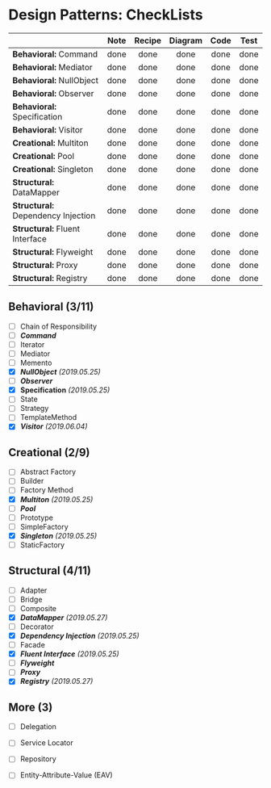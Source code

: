 # Design Patterns: CheckLists

| | Note | Recipe | Diagram | Code | Test
--- | :---:| :---:| :---: | :---:| :---:|
**Behavioral:** Command | done | done | done | done | done
**Behavioral:** Mediator | done | done | done | done | done
**Behavioral:** NullObject | done | done | done | done | done
**Behavioral:** Observer | done | done | done | done | done 
**Behavioral:** Specification | done | done | done | done | done 
**Behavioral:** Visitor | done | done | done | done | done 
**Creational:** Multiton | done | done | done | done | done
**Creational:** Pool | done | done | done | done | done 
**Creational:** Singleton | done | done | done | done | done
**Structural:** DataMapper | done | done | done | done | done 
**Structural:** Dependency Injection | done | done | done | done | done 
**Structural:** Fluent Interface | done | done | done | done | done
**Structural:** Flyweight | done | done | done | done | done
**Structural:** Proxy | done | done | done | done | done 
**Structural:** Registry | done | done | done | done | done

## Behavioral (3/11)
-[ ] Chain of Responsibility
-[ ] **_Command_** 
-[ ] Iterator
-[ ] Mediator
-[ ] Memento
-[x] **_NullObject_** _(2019.05.25)_ 
-[ ] **_Observer_** 
-[x] **Specification** _(2019.05.25)_  
-[ ] State
-[ ] Strategy
-[ ] TemplateMethod
-[x] **_Visitor_** _(2019.06.04)_ 

## Creational (2/9)
-[ ] Abstract Factory
-[ ] Builder
-[ ] Factory Method
-[x] **_Multiton_** _(2019.05.25)_ 
-[ ] **_Pool_** 
-[ ] Prototype
-[ ] SimpleFactory
-[x] **_Singleton_** _(2019.05.25)_  
-[ ] StaticFactory

## Structural (4/11)
-[ ] Adapter
-[ ] Bridge
-[ ] Composite
-[x] **_DataMapper_** _(2019.05.27)_ 
-[ ] Decorator
-[x] **_Dependency Injection_** _(2019.05.25)_ 
-[ ] Facade
-[x] **_Fluent Interface_** _(2019.05.25)_  
-[ ] **_Flyweight_** 
-[ ] **_Proxy_** 
-[x] **_Registry_** _(2019.05.27)_ 

## More (3)
-[ ] Delegation
-[ ] Service Locator
-[ ] Repository
-[ ] Entity-Attribute-Value (EAV)



